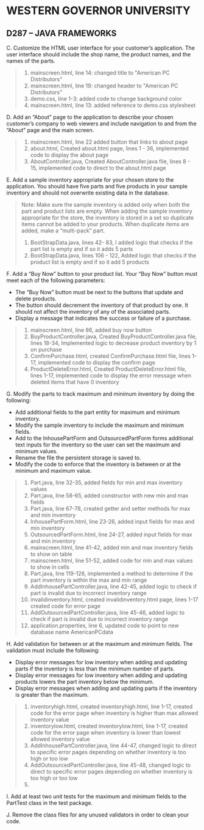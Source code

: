 # WESTERN GOVERNOR UNIVERSITY 
## D287 – JAVA FRAMEWORKS

C.	Customize the HTML user interface for your customer’s application. The user interface should include the shop name, the product names, and the names of the parts.

> 1. mainscreen.html, line 14: changed title to "American PC Distributors"
> 2. mainscreen.html, line 19: changed header to "American PC Distributors"
> 3. demo.css, line 1-3: added code to change background color
> 4. mainscreen.html, line 13: added reference to demo.css stylesheet

D.	Add an “About” page to the application to describe your chosen customer’s company to web viewers and include navigation to and from the “About” page and the main screen.

> 1. mainscreen.html, line 22 added button that links to about page
> 2. about.html, Created about.html page, lines 1 - 36, implemented code to display the about page
> 3. AboutController.java, Created AboutController.java file, lines 8 - 15, implemented code to direct to the about.html page

E.	Add a sample inventory appropriate for your chosen store to the application. You should have five parts and five products in your sample inventory and should not overwrite existing data in the database.

> Note: Make sure the sample inventory is added only when both the part and product lists are empty. When adding the sample inventory appropriate for the store, the inventory is stored in a set so duplicate items cannot be added to your products. When duplicate items are added, make a “multi-pack” part.
> 1. BootStrapData.java, lines 42- 83, I added logic that checks if the part list is empty and if so it adds 5 parts
> 2. BootStrapData.java, lines 106 - 122, Added logic that checks if the product list is empty and if so it add 5 products

F.	Add a “Buy Now” button to your product list. Your “Buy Now” button must meet each of the following parameters:

- The “Buy Now” button must be next to the buttons that update and delete products.
- The button should decrement the inventory of that product by one. It should not affect the inventory of any of the associated parts.
- Display a message that indicates the success or failure of a purchase.

> 1. mainscreen.html, line 86, added buy now button
> 2. BuyProductController.java, Created BuyProductController.java file, lines 18-34, Implemented logic to decrease product inventory by 1 on purchase
> 3. ConfirmPurchase.html, created ConfirmPurchase.html file, lines 1-17, implemented code to display the confirm page
> 4. ProductDeleteError.html, Created ProductDeleteError.html file, lines 1-17, implemented code to display the error message when deleted items that have 0 inventory

G.	Modify the parts to track maximum and minimum inventory by doing the following:

- Add additional fields to the part entity for maximum and minimum inventory.
- Modify the sample inventory to include the maximum and minimum fields.
- Add to the InhousePartForm and OutsourcedPartForm forms additional text inputs for the inventory so the user can set the maximum and minimum values.
- Rename the file the persistent storage is saved to.
- Modify the code to enforce that the inventory is between or at the minimum and maximum value.

> 1. Part.java, line 32-35, added fields for min and max inventory values
> 2. Part.java, line 58-65, added constructor with new min and max fields
> 3. Part.java, line 67-78, created getter and setter methods for max and min inventory
> 4. InhousePartForm.html, line 23-26, added input fields for max and min inventory
> 5. OutsourcedPartForm.html, line 24-27, added input fields for max and min inventory
> 6. mainscreen.html, line 41-42, added min and max inventory fields to show on table
> 7. mainscreen.html, line 51-52, added code for min and max values to show in cells
> 8. Part.java, line 119-126, implemented a method to determine if the part inventory is within the max and min range
> 9. AddInhousePartController.java, line 42-45, added logic to check if part is invalid due to incorrect inventory range
> 10. invalidinventory.html, created invalidinventory.html page, lines 1-17 created code for error page
> 11. AddOutsourcedPartController.java, line 45-46, added logic to check if part is invalid due to incorrect inventory range
> 12. application.properties, line 6, updated code to point to new database name AmericanPCdata

H.	Add validation for between or at the maximum and minimum fields. The validation must include the following:

- Display error messages for low inventory when adding and updating parts if the inventory is less than the minimum number of parts.
- Display error messages for low inventory when adding and updating products lowers the part inventory below the minimum.
- Display error messages when adding and updating parts if the inventory is greater than the maximum.
> 1. inventoryhigh.html, created inventoryhigh.html, line 1-17, created code for the error page when inventory is higher than max allowed inventory value
> 2. inventorylow.html, created inventorylow.html, line 1-17, created code for the error page when inventory is lower than lowest allowed inventory value
> 3. AddInhousePartController.java, line 44-47, changed logic to direct to specific error pages depending on whether inventory is too high or too low
> 4. AddOutsourcedPartController.java, line 45-48, changed logic to direct to specific error pages depending on whether inventory is too high or too low
> 5. 

I.	Add at least two unit tests for the maximum and minimum fields to the PartTest class in the test package.

J.	Remove the class files for any unused validators in order to clean your code.